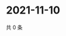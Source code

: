 # 2021-11-10

共 0 条

<!-- BEGIN WEIBO -->
<!-- 最后更新时间 Wed Nov 10 2021 06:08:28 GMT+0800 (China Standard Time) -->

<!-- END WEIBO -->
